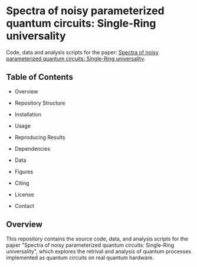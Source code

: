 # Spectra of noisy parameterized quantum circuits: Single-Ring universality

Code, data and analysis scripts for the paper: [Spectra of noisy parameterized quantum circuits: Single-Ring universality](https://arxiv.org/pdf/2405.11625).

## Table of Contents

- Overview

- Repository Structure

- Installation

- Usage

- Reproducing Results

- Dependencies

- Data

- Figures

- Citing

- License

- Contact

## Overview

This repository contains the source code, data, and analysis scripts for the paper "Spectra of noisy parameterized quantum circuits: Single-Ring universality", which explores the retrival and analysis of quantum processes implemented as quantum circuits on real quantum hardware.
